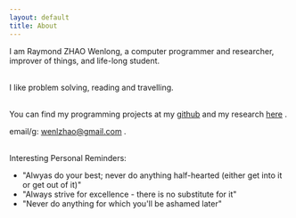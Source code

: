 ```yaml
---
layout: default
title: About
---
```

I am Raymond ZHAO Wenlong, a computer programmer and researcher, improver of things,
and life-long student.  
<br>

I like problem solving, reading and travelling.  
<br>
  
You can find my programming projects at my [github](https://github.com/muyun) and my research [here](http://muyun.github.io/research/) .
<br>

email/g: wenlzhao@gmail.com .   
<br>

Interesting Personal Reminders:
 - "Alwyas do your best; never do anything half-hearted (either get into it or get out of it)"
 - "Always strive for excellence - there is no substitute for it" 
 - "Never do anything for which you'll be ashamed later" 
